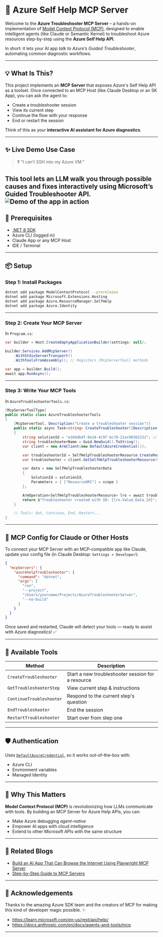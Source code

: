 
# 🧠 Azure Self Help MCP Server

Welcome to the **Azure Troubleshooter MCP Server** – a hands-on implementation of [Model Context Protocol (MCP)](https://modelcontextprotocol.org), designed to enable intelligent agents (like Claude or Semantic Kernel) to troubleshoot Azure resources step-by-step using the **Azure Self Help API**.

In short: it lets your AI app *talk to Azure’s Guided Troubleshooter*, automating common diagnostic workflows.  

---

## 💡 What Is This?

This project implements an **MCP Server** that exposes Azure's Self Help API as a toolset. Once connected to an MCP Host (like Claude Desktop or an SK App), you can ask the agent to:

- Create a troubleshooter session
- View its current step
- Continue the flow with your response
- End or restart the session

Think of this as your **interactive AI assistant for Azure diagnostics**.

---

## ✨ Live Demo Use Case

> ❓ “I can’t SSH into my Azure VM.”

This tool lets an LLM walk you through possible causes and fixes interactively using Microsoft’s Guided Troubleshooter API.
![Demo of the app in action](assets/demo.gif)
---

## 🧰 Prerequisites

- [.NET 8 SDK](https://dotnet.microsoft.com/download)
- Azure CLI (logged in)
- Claude App or any MCP Host
- IDE / Terminal

---

## 📦 Setup

### Step 1: Install Packages

```bash
dotnet add package ModelContextProtocol --prerelease
dotnet add package Microsoft.Extensions.Hosting
dotnet add package Azure.ResourceManager.SelfHelp
dotnet add package Azure.Identity
```

---

### Step 2: Create Your MCP Server

In `Program.cs`:

```csharp
var builder = Host.CreateEmptyApplicationBuilder(settings: null);

builder.Services.AddMcpServer()
    .WithStdioServerTransport()
    .WithToolsFromAssembly(); // Registers [McpServerTool] methods

var app = builder.Build();
await app.RunAsync();
```

---

### Step 3: Write Your MCP Tools

In `AzureTroubleshooterTools.cs`:

```csharp
[McpServerToolType]
public static class AzureTroubleshooterTools
{
    [McpServerTool, Description("Create a troubleshooter session")]
    public static async Task<string> CreateTroubleshooter([Description("Resource Uri of the azure resource")]string scope)
    {
        string solutionId = "e104dbdf-9e14-4c9f-bc78-21ac90382231"; // this is solutionId for vm ssh issue. This id can be found using Discovery API of Azure Help, which will also be part of this MCP Server
        string troubleshooterName = Guid.NewGuid().ToString();
        var client = new ArmClient(new DefaultAzureCredential());

        var troubleshooterId = SelfHelpTroubleshooterResource.CreateResourceIdentifier(scope, troubleshooterName);
        var troubleshooter = client.GetSelfHelpTroubleshooterResource(troubleshooterId);

        var data = new SelfHelpTroubleshooterData
        {
            SolutionId = solutionId,
            Parameters = { ["ResourceURI"] = scope }
        };

        ArmOperation<SelfHelpTroubleshooterResource> lro = await troubleshooter.UpdateAsync(WaitUntil.Completed, data);
        return $"Troubleshooter created with ID: {lro.Value.Data.Id}";
    }

    // Tools: Get, Continue, End, Restart...
}
```

---

## 🤖 MCP Config for Claude or Other Hosts

To connect your MCP Server with an MCP-compatible app like Claude, update your config file (in Claude Desktop: `Settings > Developer`):

```json
{
  "mcpServers": {
    "azurehelpTroubleshooter": {
      "command": "dotnet",
      "args": [
        "run",
        "--project",
        "/Users/yourname/Projects/AzureTroubleshooterServer",
        "--no-build"
      ]
    }
  }
}
```

Once saved and restarted, Claude will detect your tools — ready to assist with Azure diagnostics! ✅

---

## 🧪 Available Tools

| Method                   | Description                                       |
|--------------------------|---------------------------------------------------|
| `CreateTroubleshooter`   | Start a new troubleshooter session for a resource |
| `GetTroubleshooterStep`  | View current step & instructions                  |
| `ContinueTroubleshooter` | Respond to the current step's question            |
| `EndTroubleshooter`      | End the session                                   |
| `RestartTroubleshooter`  | Start over from step one                          |

---

## 🛡 Authentication

Uses [`DefaultAzureCredential`](https://learn.microsoft.com/en-us/dotnet/api/azure.identity.defaultazurecredential), so it works out-of-the-box with:

- Azure CLI
- Environment variables
- Managed Identity

---

## 🧠 Why This Matters

**Model Context Protocol (MCP)** is revolutionizing how LLMs communicate with tools. By building an MCP Server for Azure Help APIs, you can:

- Make Azure debugging *agent-native*
- Empower AI apps with cloud intelligence
- Extend to other Microsoft APIs with the same structure

---

## 📎 Related Blogs

- [Build an AI App That Can Browse the Internet Using Playwright MCP Server](https://ai.gopubby.com)
- [Step-by-Step Guide to MCP Servers](https://ai.gopubby.com)

---

## 🙌 Acknowledgements

Thanks to the amazing Azure SDK team and the creators of MCP for making this kind of developer magic possible. ✨
- https://learn.microsoft.com/en-us/rest/api/help/
- https://docs.anthropic.com/en/docs/agents-and-tools/mcp

---
